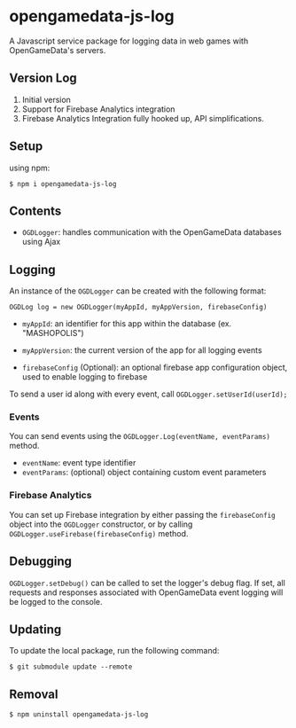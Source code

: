 # opengamedata-js-log

A Javascript service package for logging data in web games with OpenGameData's servers.

## Version Log

1. Initial version
2. Support for Firebase Analytics integration
3. Firebase Analytics Integration fully hooked up, API simplifications.

## Setup

using npm:

`$ npm i opengamedata-js-log`

## Contents

- `OGDLogger`: handles communication with the OpenGameData databases using Ajax

## Logging

An instance of the `OGDLogger` can be created with the following format:

`OGDLog log = new OGDLogger(myAppId, myAppVersion, firebaseConfig)`

- `myAppId`: an identifier for this app within the database (ex. "MASHOPOLIS")
- `myAppVersion`: the current version of the app for all logging events

- `firebaseConfig` (Optional): an optional firebase app configuration object, used to enable logging to firebase

To send a user id along with every event, call `OGDLogger.setUserId(userId);`

### Events

You can send events using the `OGDLogger.Log(eventName, eventParams)` method.

- `eventName`: event type identifier
- `eventParams`: (optional) object containing custom event parameters

### Firebase Analytics

You can set up Firebase integration by either passing the `firebaseConfig` object into the `OGDLogger` constructor, or by calling `OGDLogger.useFirebase(firebaseConfig)` method.

## Debugging

`OGDLogger.setDebug()` can be called to set the logger's debug flag. If set, all requests and responses associated with OpenGameData event logging will be logged to the console.

## Updating

To update the local package, run the following command:

`$ git submodule update --remote`

## Removal

`$ npm uninstall opengamedata-js-log`
